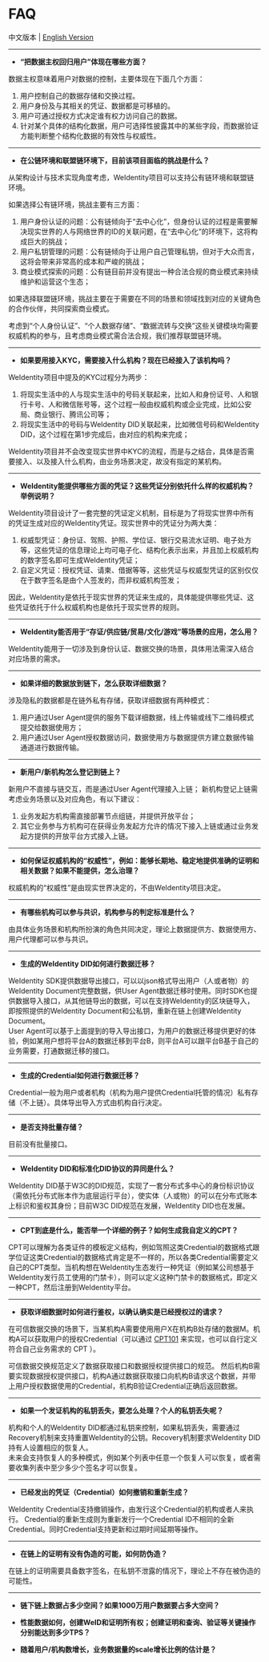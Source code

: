 # FAQ

中文版本 | [English Version](http://github.com/books/blockchain-team-wiki/page/weidentity-faq-en-a5b)

---

- **“把数据主权回归用户”体现在哪些方面？**

数据主权意味着用户对数据的控制，主要体现在下面几个方面：

1. 用户控制自己的数据存储和交换过程。
2. 用户身份及与其相关的凭证、数据都是可移植的。
3. 用户可通过授权方式决定谁有权力访问自己的数据。
4. 针对某个具体的结构化数据，用户可选择性披露其中的某些字段，而数据验证方能判断整个结构化数据的有效性与权威性。

---

- **在公链环境和联盟链环境下，目前该项目面临的挑战是什么？**

从架构设计与技术实现角度考虑，WeIdentity项目可以支持公有链环境和联盟链环境。

如果选择公有链环境，挑战主要有三方面：

1. 用户身份认证的问题：公有链倾向于“去中心化”，但身份认证的过程是需要解决现实世界的人与网络世界的ID的关联问题，在“去中心化”的环境下，这将构成巨大的挑战；
2. 用户私钥管理的问题：公有链倾向于让用户自己管理私钥，但对于大众而言，这将会带来非常高的成本和严峻的挑战；
3. 商业模式探索的问题：公有链目前并没有提出一种合法合规的商业模式来持续维护和运营这个生态；

如果选择联盟链环境，挑战主要在于需要在不同的场景和领域找到对应的关键角色的合作伙伴，共同探索商业模式。

考虑到“个人身份认证”、“个人数据存储”、“数据流转与交换”这些关键模块均需要权威机构的参与，且考虑商业模式需合法合规，我们推荐联盟链环境。

---

- **如果要用接入KYC，需要接入什么机构？现在已经接入了该机构吗？**

WeIdentity项目中提及的KYC过程分为两步：

1. 将现实生活中的人与现实生活中的号码关联起来，比如人和身份证号、人和银行卡号、人和微信账号等，这个过程一般由权威机构或企业完成，比如公安局、商业银行、腾讯公司等；
2. 将现实生活中的号码与WeIdentity DID关联起来，比如微信号码和WeIdentity DID，这个过程在第1步完成后，由对应的机构来完成；

WeIdentity项目并不会改变现实世界中KYC的流程，而是与之结合，具体是否需要接入、以及接入什么机构，由业务场景决定，故没有指定的某机构。

---

- **WeIdentity能提供哪些方面的凭证？这些凭证分别依托什么样的权威机构？举例说明？**

WeIdentity项目设计了一套完整的凭证定义机制，目标是为了将现实世界中所有的凭证生成对应的WeIdentity凭证。现实世界中的凭证分为两大类：

1. 权威型凭证：身份证、驾照、护照、学位证、银行交易流水证明、电子处方等，这些凭证的信息理论上均可电子化、结构化表示出来，并且加上权威机构的数字签名即可生成WeIdentity凭证；
2. 自定义凭证：授权凭证、请柬、借据等等，这些凭证与权威型凭证的区别仅仅在于数字签名是由个人签发的，而非权威机构签发；

因此，WeIdentity是依托于现实世界的凭证来生成的，具体能提供哪些凭证、这些凭证依托于什么权威机构也是依托于现实世界的规则。

---

- **WeIdentity能否用于“存证/供应链/贸易/文化/游戏”等场景的应用，怎么用？**

WeIdentity能用于一切涉及到身份认证、数据交换的场景，具体用法需深入结合对应场景的需求。

---

- **如果详细的数据放到链下，怎么获取详细数据？**

涉及隐私的数据都是在链外私有存储，获取详细数据有两种模式：
1. 用户通过User Agent提供的服务下载详细数据，线上传输或线下二维码模式提交给数据使用方；
2. 用户通过User Agent授权数据访问，数据使用方与数据提供方建立数据传输通道进行数据传输。

---

- **新用户/新机构怎么登记到链上？**

新用户不直接与链交互，而是通过User Agent代理接入上链；
新机构登记上链需考虑业务场景以及对应角色，有以下建议：
1. 业务发起方机构需直接部署节点组链，并提供开放平台；
2. 其它业务参与方机构可在获得业务发起方允许的情况下接入上链或通过业务发起方提供的开放平台方式接入上链。

---

- **如何保证权威机构的“权威性”，例如：能够长期地、稳定地提供准确的证明和相关数据？如果不能提供，怎么治理？**

权威机构的“权威性”是由现实世界决定的，不由WeIdentity项目决定。

---

- **有哪些机构可以参与共识，机构参与的判定标准是什么？**

由具体业务场景和机构所扮演的角色共同决定，理论上数据提供方、数据使用方、用户代理都可以参与共识。

---

- **生成的WeIdentity DID如何进行数据迁移？**

WeIdentity SDK提供数据导出接口，可以以json格式导出用户（人或者物）的WeIdentity Document完整数据，供User Agent数据迁移时使用。同时SDK也提供数据导入接口，从其他链导出的数据，可以在支持WeIdentity的区块链导入，即按照提供的WeIdentity Document和公私钥，重新在链上创建WeIdentity Document。  
User Agent可以基于上面提到的导入导出接口，为用户的数据迁移提供更好的体验，例如某用户想将平台A的数据迁移到平台B，则平台A可以跟平台B基于自己的业务需要，打通数据迁移的接口。

---

- **生成的Credential如何进行数据迁移？**

Credential一般为用户或者机构（机构为用户提供Credential托管的情况）私有存储（不上链）。具体导出导入方式由机构自行决定。

---

- **是否支持批量存储？**

目前没有批量接口。

---

- **WeIdentity DID和标准化DID协议的异同是什么？**

WeIdentity DID基于W3C的DID规范，实现了一套分布式多中心的身份标识协议（需依托分布式账本作为底层运行平台），使实体（人或物）的可以在分布式账本上标识和鉴权其身份；目前W3C DID规范在发展，WeIdentity DID也在发展。

---

- **CPT到底是什么，能否举一个详细的例子？如何生成我自定义的CPT？**

CPT可以理解为各类证件的模板定义结构，例如驾照这类Credential的数据格式跟学位证这类Credential的数据格式肯定是不一样的，所以各类Credential需要定义自己的CPT类型。当机构想在WeIdentity生态发行一种凭证（例如某公司想基于WeIdentity发行员工使用的门禁卡），则可以定义这种门禁卡的数据格式，即定义一种CPT，然后注册到WeIdentity平台。

---

- **获取详细数据时如何进行鉴权，以确认确实是已经授权过的请求？**

在可信数据交换的场景下，当某机构A需要使用用户X在机构B处存储的数据M。机构A可以获取用户的授权Credential（可以通过 [CPT101](https://weidentity.readthedocs.io/zh_CN/stable/docs/cpt-templates.html#cpt101) 来实现，也可以自行定义符合自己业务需求的 CPT ）。

可信数据交换规范定义了数据获取接口和数据授权提供接口的规范。
然后机构B需要实现数据授权提供接口，机构A通过数据获取接口向机构B请求这个数据，并带上用户授权数据使用的Credential，机构B验证Credential正确后返回数据。

---

- **如果一个发证机构的私钥丢失，要怎么处理？个人的私钥丢失呢？**

机构和个人的WeIdentity DID都通过私钥来控制，如果私钥丢失，需要通过Recovery机制来支持重置WeIdentity的公钥。Recovery机制要求WeIdentity DID持有人设置相应的恢复人。  
未来会支持恢复人的多种模式，例如某个列表中任意一个恢复人可以恢复，或者需要收集列表中至少多少个签名才可以恢复。

---

- **已经发出的凭证（Credential）如何撤销和重新生成？**

WeIdentity Credential支持撤销操作，由发行这个Credential的机构或者人来执行。
Credential的重新生成则为重新发行一个Credential ID不相同的全新Credential。同时Credential支持更新和过期时间延期等操作。

---

- **在链上的证明有没有伪造的可能，如何防伪造？**  

在链上的证明需要具备数字签名，在私钥不泄露的情况下，理论上不存在被伪造的可能性。

---

- **链下链上数据占多少空间？如果1000万用户数据要占多大空间？**

- **性能数据如何，创建WeID和证明所有权；创建证明和查询、验证等关键操作分别能达到多少TPS？**

- **随着用户/机构数增长，业务数据量的scale增长比例的估计是？**
